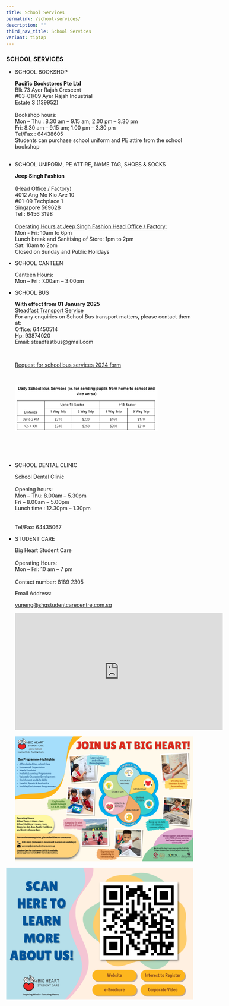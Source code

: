 ```yaml
---
title: School Services
permalink: /school-services/
description: ""
third_nav_title: School Services
variant: tiptap
---
```

<h3>SCHOOL SERVICES</h3>
<ul>
<li>
<p>SCHOOL BOOKSHOP</p>
<p><strong>Pacific Bookstores Pte Ltd </strong>
<br>Blk 73 Ayer Rajah Crescent
<br>#03-01/09 Ayer Rajah Industrial
<br>Estate S (139952)
<br>
<br>Bookshop hours:
<br>Mon – Thu : 8.30 am – 9.15 am; 2.00 pm – 3.30 pm
<br>Fri: 8.30 am – 9.15 am; 1.00 pm – 3.30 pm
<br>Tel/Fax : 64438605
<br>Students can purchase school uniform and PE attire from the school bookshop
<br>
<br>
</p>
</li>
<li>
<p>SCHOOL UNIFORM, PE ATTIRE, NAME TAG, SHOES &amp; SOCKS</p>
<p><strong>Jeep Singh Fashion </strong>
<br>
<br>(Head Office / Factory)
<br>4012 Ang Mo Kio Ave 10
<br>#01-09 Techplace 1
<br>Singapore 569628
<br>Tel : 6456 3198
<br>
<br><u>Operating Hours at Jeep Singh Fashion Head Office / Factory:</u>
<br>Mon - Fri: 10am to 6pm
<br>Lunch break and Sanitising of Store: 1pm to 2pm
<br>Sat: 10am to 2pm
<br>Closed on Sunday and Public Holidays</p>
</li>
<li>
<p>SCHOOL CANTEEN</p>
<p>Canteen Hours:
<br>Mon – Fri : 7.00am – 3.00pm</p>
</li>
<li>
<p>SCHOOL BUS</p>
<p><strong>With effect from 01 January 2025</strong>
<br><u>Steadfast Transport Service</u> 
<br>For any enquiries on School Bus transport matters, please contact them
at:
<br>Office: 64450514
<br>Hp: 93874020
<br>Email: steadfastbus@gmail.com</p>
<p>
<br>
</p>
<p><a href="/files/request%20for%20school%20bus%20services%202024.pdf" rel="noopener noreferrer nofollow" target="_blank">Request for school bus services 2024 form</a>
</p>
<p>
<br>
</p>
<p></p>
<div class="isomer-image-wrapper">
<img style="width: 80%;" height="auto" width="100%" alt="" src="/images/Bus_pricing.png">
</div>
<p>
<br>
<br>
<br>
</p>
</li>
<li>
<p>SCHOOL DENTAL CLINIC</p>
<p>School Dental Clinic
<br>
<br>Opening hours:
<br>Mon – Thu: 8.00am – 5.30pm
<br>Fri – 8.00am – 5.00pm
<br>Lunch time : 12.30pm – 1.30pm
<br>
<br>
<br>Tel/Fax: 64435067
<br>
</p>
</li>
<li>
<p>STUDENT CARE</p>
<p>Big Heart Student Care
<br>
<br>Operating Hours:
<br>Mon – Fri: 10 am – 7 pm
<br>
<br>Contact number: 8189 2305
<br>
</p>
<p>Email Address:</p>
<p><a href="mailto: yuneng@shgstudentcarecentre.com.sg" rel="noopener noreferrer nofollow" target="_blank">yuneng@shgstudentcarecentre.com.sg</a>
</p>
<p></p>
<div class="iframe-wrapper">
<iframe height="315" width="560" allowfullscreen="true" frameborder="0" src="https://www.youtube.com/embed/vQKoE2luc20?si=dvl3hNVg60flXPoP"></iframe>
</div>
<p></p>
<div class="isomer-image-wrapper">
<img style="width: 100%" height="auto" width="100%" alt="" src="/images/YN_SCC_Info_Page.png">
</div>
<p></p>
</li>
</ul>
<p></p>
<div class="isomer-image-wrapper">
<img style="width: 100%" height="auto" width="100%" alt="" src="/images/Big_Heart_Linktree_QR_Code.png">
</div>
<p></p>